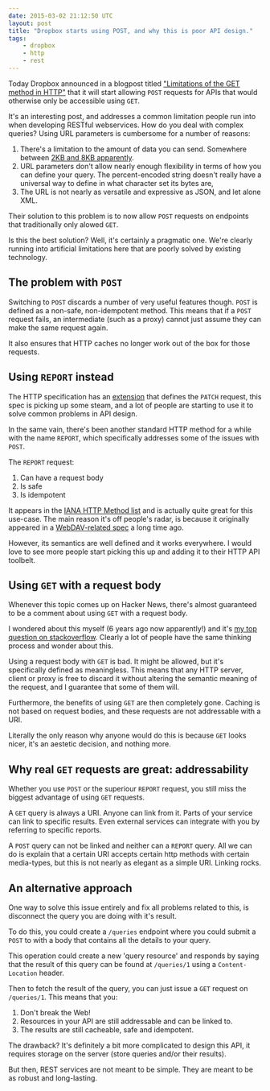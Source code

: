 ```yaml
---
date: 2015-03-02 21:12:50 UTC
layout: post
title: "Dropbox starts using POST, and why this is poor API design."
tags:
    - dropbox
    - http
    - rest
---
```


Today Dropbox announced in a blogpost titled
["Limitations of the GET method in HTTP"][1] that it will start allowing `POST`
requests for APIs that would otherwise only be accessible using `GET`.

It's an interesting post, and addresses a common limitation people run into
when developing RESTful webservices. How do you deal with complex queries?
Using URL parameters is cumbersome for a number of reasons:

1. There's a limitation to the amount of data you can send. Somewhere between
   [2KB and 8KB apparently][2].
2. URL parameters don't allow nearly enough flexibility in terms of how you
   can define your query. The percent-encoded string doesn't really have a
   universal way to define in what character set its bytes are,
3. The URL is not nearly as versatile and expressive as JSON, and let alone
   XML. 

Their solution to this problem is to now allow `POST` requests on endpoints
that traditionally only alowed `GET`.

Is this the best solution? Well, it's certainly a pragmatic one. We're clearly
running into artificial limitations here that are poorly solved by existing
technology.


The problem with `POST`
-----------------------

Switching to `POST` discards a number of very useful features though. `POST`
is defined as a non-safe, non-idempotent method. This means that if a `POST`
request fails, an intermediate (such as a proxy) cannot just assume they can
make the same request again.

It also ensures that HTTP caches no longer work out of the box for those
requests.


Using `REPORT` instead
----------------------

The HTTP specification has an [extension][3] that defines the `PATCH` request,
this spec is picking up some steam, and a lot of people are starting to use it
to solve common problems in API design.

In the same vain, there's been another standard HTTP method for a while with
the name `REPORT`, which specifically addresses some of the issues with `POST`.

The `REPORT` request:

1. Can have a request body
2. Is safe
3. Is idempotent

It appears in the [IANA HTTP Method list][4] and is actually quite great for
this use-case. The main reason it's off people's radar, is because it
originally appeared in a [WebDAV-related spec][5] a long time ago.

However, its semantics are well defined and it works everywhere. I would love
to see more people start picking this up and adding it to their HTTP API
toolbelt.


Using `GET` with a request body
-------------------------------

Whenever this topic comes up on Hacker News, there's almost guaranteed to be a
comment about using `GET` with a request body.

I wondered about this myself (6 years ago now apparently!) and it's
[my top question on stackoverflow][6]. Clearly a lot of people have the same
thinking process and wonder about this.

Using a request body with `GET` is bad. It might be allowed, but it's
specifically defined as meaningless. This means that any HTTP server, client or
proxy is free to discard it without altering the semantic meaning of the
request, and I guarantee that some of them will.

Furthermore, the benefits of using `GET` are then completely gone. Caching is
not based on request bodies, and these requests are not addressable with a
URI.

Literally the only reason why anyone would do this is because `GET` looks
nicer, it's an aestetic decision, and nothing more.


Why real `GET` requests are great: addressability
-------------------------------------------------

Whether you use `POST` or the superiour `REPORT` request, you still miss the
biggest advantage of using `GET` requests.

A `GET` query is always a URI. Anyone can link from it. Parts of your service
can link to specific results. Even external services can integrate with you by
referring to specific reports.

A `POST` query can not be linked and neither can a `REPORT` query. All we can
do is explain that a certain URI accepts certain http methods with certain 
media-types, but this is not nearly as elegant as a simple URI. Linking rocks.


An alternative approach
-----------------------

One way to solve this issue entirely and fix all problems related to this, is
disconnect the query you are doing with it's result.

To do this, you could create a `/queries` endpoint where you could submit a
`POST` to with a body that contains all the details to your query.

This operation could create a new 'query resource' and responds by saying that
the result of this query can be found at `/queries/1` using a
`Content-Location` header.

Then to fetch the result of the query, you can just issue a `GET` request on
`/queries/1`. This means that you:

1. Don't break the Web!
2. Resources in your API are still addressable and can be linked to.
3. The results are still cacheable, safe and idempotent.

The drawback? It's definitely a bit more complicated to design this API, it
requires storage on the server (store queries and/or their results).

But then, REST services are not meant to be simple. They are meant to be as
robust and long-lasting.


[1]: https://blogs.dropbox.com/developers/2015/03/limitations-of-the-get-method-in-http/
[2]: http://stackoverflow.com/questions/2659952/maximum-length-of-http-get-request
[3]: http://tools.ietf.org/html/rfc5789
[4]: http://www.iana.org/assignments/http-methods/http-methods.xhtml
[5]: http://tools.ietf.org/html/rfc3253
[6]: http://stackoverflow.com/questions/978061/http-get-with-request-body
